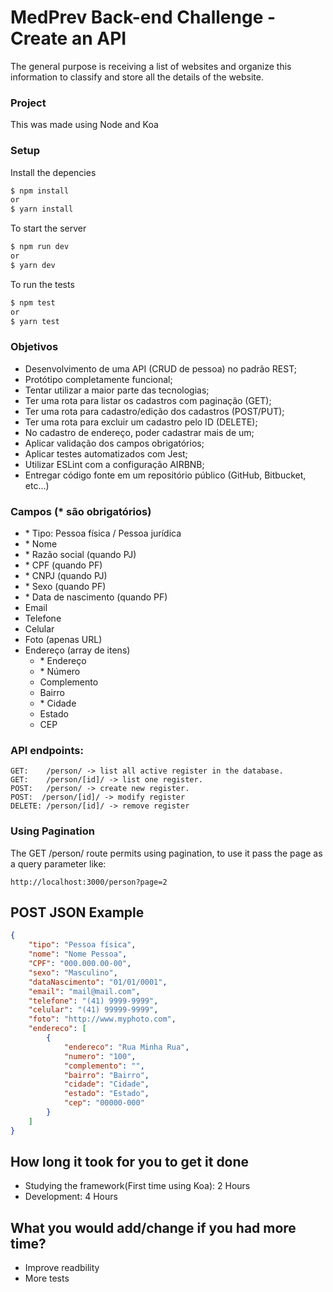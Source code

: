 
# MedPrev Back-end Challenge - Create an API

The general purpose is receiving a list of websites and organize this information to classify and store all the details of the website.  
### Project

This was made using Node and Koa


### Setup

Install the depencies

```sh
$ npm install
or
$ yarn install
```

To start the server
```sh
$ npm run dev
or
$ yarn dev
```

To run the tests
```sh
$ npm test
or
$ yarn test
```

### Objetivos
- Desenvolvimento de uma API (CRUD de pessoa) no padrão REST;
- Protótipo completamente funcional;
- Tentar utilizar a maior parte das tecnologias;
- Ter uma rota para listar os cadastros com paginação (GET);
- Ter uma rota para cadastro/edição dos cadastros (POST/PUT);
- Ter uma rota para excluir um cadastro pelo ID (DELETE);
- No cadastro de endereço, poder cadastrar mais de um;
- Aplicar validação dos campos obrigatórios;
- Aplicar testes automatizados com Jest;
- Utilizar ESLint com a configuração AIRBNB;
- Entregar código fonte em um repositório público (GitHub, Bitbucket, etc...)

### Campos (* são obrigatórios)

- \* Tipo: Pessoa física / Pessoa jurídica
- \* Nome
- \* Razão social (quando PJ)
- \* CPF (quando PF)
- \* CNPJ (quando PJ)
- \* Sexo (quando PF)
- \* Data de nascimento (quando PF)
- Email
- Telefone
- Celular
- Foto (apenas URL)
- Endereço (array de itens)
  - \* Endereço
  - \* Número
  - Complemento
  - Bairro
  - \* Cidade
  - Estado
  - CEP

### API endpoints:
    GET:    /person/ -> list all active register in the database. 
    GET:    /person/[id]/ -> list one register.
    POST:   /person/ -> create new register.
    POST:  /person/[id]/ -> modify register
    DELETE: /person/[id]/ -> remove register

### Using Pagination

The GET /person/ route permits using pagination, to use it pass the page as a query parameter like:

```
http://localhost:3000/person?page=2
```

## POST  JSON Example
```json
{
	"tipo": "Pessoa física",
	"nome": "Nome Pessoa",
	"CPF": "000.000.00-00",
	"sexo": "Masculino",
	"dataNascimento": "01/01/0001",
	"email": "mail@mail.com",
	"telefone": "(41) 9999-9999",
	"celular": "(41) 99999-9999",
	"foto": "http://www.myphoto.com",
	"endereco": [
		{
			"endereco": "Rua Minha Rua",
			"numero": "100",
			"complemento": "",
			"bairro": "Bairro",
			"cidade": "Cidade",
			"estado": "Estado",
			"cep": "00000-000"
		}
	]
}
```

## How long it took for you to get it done

- Studying the framework(First time using Koa): 2 Hours 
- Development: 4 Hours 

## What you would add/change if you had more time?
-  Improve readbility
-  More tests
